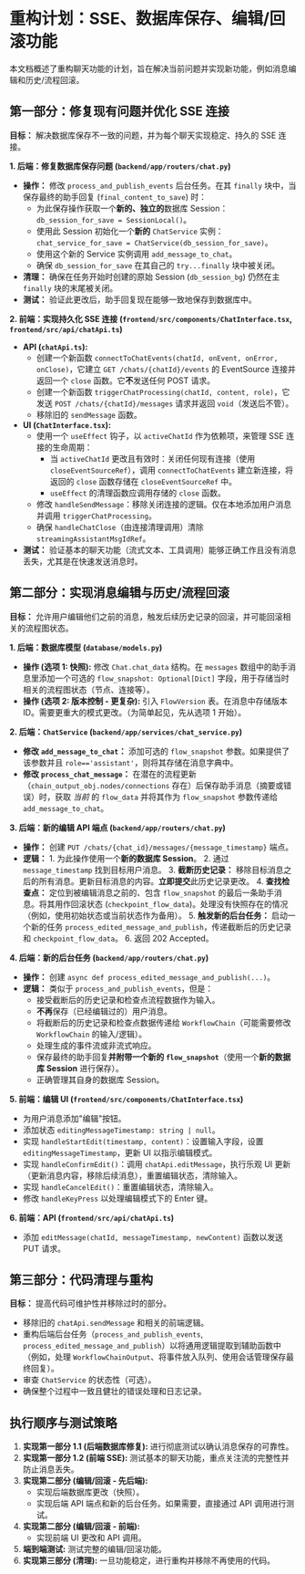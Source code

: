 # 重构计划：SSE、数据库保存、编辑/回滚功能

本文档概述了重构聊天功能的计划，旨在解决当前问题并实现新功能，例如消息编辑和历史/流程回滚。

## 第一部分：修复现有问题并优化 SSE 连接

**目标：** 解决数据库保存不一致的问题，并为每个聊天实现稳定、持久的 SSE 连接。

**1. 后端：修复数据库保存问题 (`backend/app/routers/chat.py`)**

- **操作：** 修改 `process_and_publish_events` 后台任务。在其 `finally` 块中，当保存最终的助手回复 (`final_content_to_save`) 时：
  - 为此保存操作获取一个**新的、独立的**数据库 Session：`db_session_for_save = SessionLocal()`。
  - 使用此 Session 初始化一个**新的** `ChatService` 实例：`chat_service_for_save = ChatService(db_session_for_save)`。
  - 使用这个新的 Service 实例调用 `add_message_to_chat`。
  - 确保 `db_session_for_save` 在其自己的 `try...finally` 块中被关闭。
- **清理：** 确保在任务开始时创建的原始 Session (`db_session_bg`) 仍然在主 `finally` 块的末尾被关闭。
- **测试：** 验证此更改后，助手回复现在能够一致地保存到数据库中。

**2. 前端：实现持久化 SSE 连接 (`frontend/src/components/ChatInterface.tsx`, `frontend/src/api/chatApi.ts`)**

- **API (`chatApi.ts`):**
  - 创建一个新函数 `connectToChatEvents(chatId, onEvent, onError, onClose)`，它建立 `GET /chats/{chatId}/events` 的 EventSource 连接并返回一个 `close` 函数。它**不**发送任何 POST 请求。
  - 创建一个新函数 `triggerChatProcessing(chatId, content, role)`，它发送 `POST /chats/{chatId}/messages` 请求并返回 `void`（发送后不管）。
  - 移除旧的 `sendMessage` 函数。
- **UI (`ChatInterface.tsx`):**
  - 使用一个 `useEffect` 钩子，以 `activeChatId` 作为依赖项，来管理 SSE 连接的生命周期：
    - 当 `activeChatId` 更改且有效时：关闭任何现有连接（使用 `closeEventSourceRef`），调用 `connectToChatEvents` 建立新连接，将返回的 `close` 函数存储在 `closeEventSourceRef` 中。
    - `useEffect` 的清理函数应调用存储的 `close` 函数。
  - 修改 `handleSendMessage`：移除关闭连接的逻辑。仅在本地添加用户消息并调用 `triggerChatProcessing`。
  - 确保 `handleChatClose`（由连接清理调用）清除 `streamingAssistantMsgIdRef`。
- **测试：** 验证基本的聊天功能（流式文本、工具调用）能够正确工作且没有消息丢失，尤其是在快速发送消息时。

## 第二部分：实现消息编辑与历史/流程回滚

**目标：** 允许用户编辑他们之前的消息，触发后续历史记录的回滚，并可能回滚相关的流程图状态。

**1. 后端：数据库模型 (`database/models.py`)**

- **操作 (选项 1: 快照):** 修改 `Chat.chat_data` 结构。在 `messages` 数组中的助手消息里添加一个可选的 `flow_snapshot: Optional[Dict]` 字段，用于存储当时相关的流程图状态（节点、连接等）。
- **操作 (选项 2: 版本控制 - 更复杂):** 引入 `FlowVersion` 表。在消息中存储版本 ID。需要更重大的模式更改。（为简单起见，先从选项 1 开始）。

**2. 后端：`ChatService` (`backend/app/services/chat_service.py`)**

- **修改 `add_message_to_chat`：** 添加可选的 `flow_snapshot` 参数。如果提供了该参数并且 `role=='assistant'`，则将其存储在消息字典中。
- **修改 `process_chat_message`：** 在潜在的流程更新（`chain_output_obj.nodes/connections` 存在）后保存助手消息（摘要或错误）时，获取 _当前_ 的 `flow_data` 并将其作为 `flow_snapshot` 参数传递给 `add_message_to_chat`。

**3. 后端：新的编辑 API 端点 (`backend/app/routers/chat.py`)**

- **操作：** 创建 `PUT /chats/{chat_id}/messages/{message_timestamp}` 端点。
- **逻辑：** 1. 为此操作使用一个**新的数据库 Session**。 2. 通过 `message_timestamp` 找到目标用户消息。 3. **截断历史记录：** 移除目标消息之后的所有消息。更新目标消息的内容。**立即提交**此历史记录更改。 4. **查找检查点：** 定位到被编辑消息之前的、包含 `flow_snapshot` 的最后一条助手消息。将其用作回滚状态 (`checkpoint_flow_data`)。处理没有快照存在的情况（例如，使用初始状态或当前状态作为备用）。 5. **触发新的后台任务：** 启动一个新的任务 `process_edited_message_and_publish`，传递截断后的历史记录和 `checkpoint_flow_data`。 6. 返回 202 Accepted。

**4. 后端：新的后台任务 (`backend/app/routers/chat.py`)**

- **操作：** 创建 `async def process_edited_message_and_publish(...)`。
- **逻辑：** 类似于 `process_and_publish_events`，但是：
  - 接受截断后的历史记录和检查点流程数据作为输入。
  - **不再**保存（已经编辑过的）用户消息。
  - 将截断后的历史记录和检查点数据传递给 `WorkflowChain`（可能需要修改 `WorkflowChain` 的输入/逻辑）。
  - 处理生成的事件流或非流式响应。
  - 保存最终的助手回复**并附带一个新的 `flow_snapshot`**（使用一个**新的数据库 Session** 进行保存）。
  - 正确管理其自身的数据库 Session。

**5. 前端：编辑 UI (`frontend/src/components/ChatInterface.tsx`)**

- 为用户消息添加"编辑"按钮。
- 添加状态 `editingMessageTimestamp: string | null`。
- 实现 `handleStartEdit(timestamp, content)`：设置输入字段，设置 `editingMessageTimestamp`，更新 UI 以指示编辑模式。
- 实现 `handleConfirmEdit()`：调用 `chatApi.editMessage`，执行乐观 UI 更新（更新消息内容，移除后续消息），重置编辑状态，清除输入。
- 实现 `handleCancelEdit()`：重置编辑状态，清除输入。
- 修改 `handleKeyPress` 以处理编辑模式下的 Enter 键。

**6. 前端：API (`frontend/src/api/chatApi.ts`)**

- 添加 `editMessage(chatId, messageTimestamp, newContent)` 函数以发送 PUT 请求。

## 第三部分：代码清理与重构

**目标：** 提高代码可维护性并移除过时的部分。

- 移除旧的 `chatApi.sendMessage` 和相关的前端逻辑。
- 重构后端后台任务（`process_and_publish_events`, `process_edited_message_and_publish`）以将通用逻辑提取到辅助函数中（例如，处理 `WorkflowChainOutput`、将事件放入队列、使用会话管理保存最终回复）。
- 审查 `ChatService` 的状态性（可选）。
- 确保整个过程中一致且健壮的错误处理和日志记录。

## 执行顺序与测试策略

1.  **实现第一部分 1.1 (后端数据库修复):** 进行彻底测试以确认消息保存的可靠性。
2.  **实现第一部分 1.2 (前端 SSE):** 测试基本的聊天功能，重点关注流的完整性并防止消息丢失。
3.  **实现第二部分 (编辑/回滚 - 先后端):**
    - 实现后端数据库更改（快照）。
    - 实现后端 API 端点和新的后台任务。如果需要，直接通过 API 调用进行测试。
4.  **实现第二部分 (编辑/回滚 - 前端):**
    - 实现前端 UI 更改和 API 调用。
5.  **端到端测试:** 测试完整的编辑/回滚功能。
6.  **实现第三部分 (清理):** 一旦功能稳定，进行重构并移除不再使用的代码。
